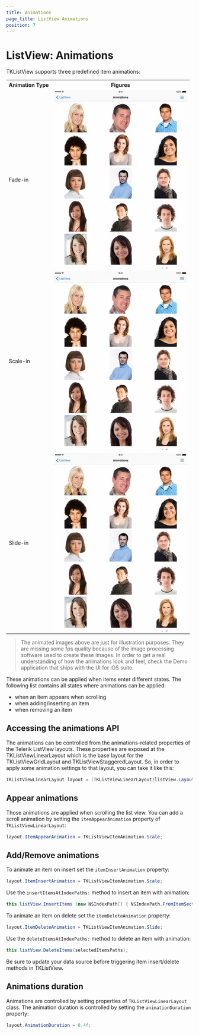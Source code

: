 ```yaml
---
title: Animations
page_title: ListView Animations
position: 7
---
```


# ListView: Animations

TKListView supports three predefined item animations: 

<table>

<tr>
<th>Animation Type</th>
<th>Figures</th>
</tr>

<tr>
<td>Fade-in</td>
<td><img src="../images/listview-animations001.gif"/></td>
</tr>

<tr>
<td>Scale-in</td>
<td><img src="../images/listview-animations002.gif"/></td>
</tr>

<tr>
<td>Slide-in</td>
<td><img src="../images/listview-animations003.gif"/></td>
</tr>

</table>

> The animated images above are just for illustration purposes. They are missing some fps quality because of the image processing software used to create these images. In order to get a real understanding of how the animations look and feel, check the Demo application that ships with the UI for iOS suite.

These animations can be applied when items enter different states. The following list contains all states where animations can be applied:

- when an item appears when scrolling
- when adding/inserting an item
- when removing an item


## Accessing the animations API

The animations can be controlled from the animations-related properties of the Telerik ListView layouts. These properties are exposed at the TKListViewLinearLayout which is the base layout for the TKListViewGridLayout and TKListViewStaggeredLayout. So, in order to apply some animation settings to that layout, you can take it like this:

<snippet id='listview-layout'/>

<snippet id='listview-layout-swift'/>

```C#
TKListViewLinearLayout layout = (TKListViewLinearLayout)listView.Layout;
```

## Appear animations

Those animations are applied when scrolling the list view. You can add a scroll animation by setting the <code>itemAppearAnimation</code> property of <code>TKListViewLinearLayout</code>:

<snippet id='listview-appear'/>

<snippet id='listview-appear-swift'/>

```C#
layout.ItemAppearAnimation = TKListViewItemAnimation.Scale;
```

## Add/Remove animations

To animate an item on insert set the <code>itemInsertAnimation</code> property:


<snippet id='listview-insert'/>

<snippet id='listview-insert-swift'/>

```C#
layout.ItemInsertAnimation = TKListViewItemAnimation.Scale;
```

Use the <code>insertItemsAtIndexPaths:</code> method to insert an item with animation:

<snippet id='listview-insert-item'/>

<snippet id='listview-insert-item-swift'/>

```C#
this.listView.InsertItems (new NSIndexPath[] { NSIndexPath.FromItemSection ((nint)(this.items.Count - 1), 0) });
```

To animate an item on delete set the <code>itemDeleteAnimation</code> property:

<snippet id='listview-delete'/>

<snippet id='listview-delete-swift'/>

```C#
layout.ItemDeleteAnimation = TKListViewItemAnimation.Slide;
```

Use the <code>deleteItemsAtIndexPaths:</code> method to delete an item with animation:

<snippet id='listview-delete-item'/>

<snippet id='listview-delete-item-swift'/>

```C#
this.listView.DeleteItems(selectedItemsPaths);
```

Be sure to update your data source before triggering item insert/delete methods in TKListView.


## Animations duration

Animations are controlled by setting properties of <code>TKListViewLinearLayout</code> class. The animation duration is controlled by setting the <code>animationDuration</code> property:

<snippet id='listview-animation-duration'/>

<snippet id='listview-animation-duration-swift'/>

```C#
layout.AnimationDuration = 0.4f;
```